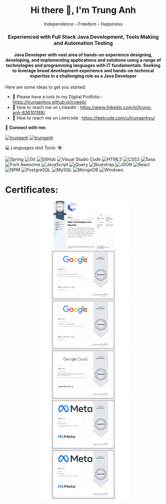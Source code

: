 
<h1 align="center">Hi there 👋, I'm Trung Anh</h1>
<p align="center">Independence – Freedom – Happiness</p>
<h3 align="center">Experienced with Full Stack Java Development, Tools Making and Automation Testing</h3>

<h4 align="center">Java Developer with vast area of hands-on experience designing, developing, and implementing applications and solutions using a range of technologies and programming languages with IT fundamentals. Seeking to leverage broad development experience and hands-on technical expertise in a challenging role as a Java Developer</h4>

<!-- **trunganhvu/trunganhvu** is a ✨ _special_ ✨ repository because its `README.md` (this file) appears on your GitHub profile.

Here are some ideas to get you started:

- 🔭 Please have a look to my Digital Protfolio : https://trunganhvu.github.io/cvweb/
- 🌱 I’m currently learning ...
- 👯 I’m looking to collaborate on ...
- 🤔 I’m looking for help with ...
- 💬 How to reach me on LinkedIn : https://www.linkedin.com/in/trung-anh-836101188/
- 📫 How to reach me: ...
- 😄 Pronouns: ...
- ⚡ Fun fact: ...
-->


Here are some ideas to get you started:
- 🔭 Please have a look to my Digital Protfolio : https://trunganhvu.github.io/cvweb/
- 💬 How to reach me on LinkedIn : https://www.linkedin.com/in/trung-anh-836101188/
- 🤔 How to reach me on Leetcode : https://leetcode.com/u/trunganhvu/

🔗 **Connect with me:**

<a href="https://www.linkedin.com/in/trung-anh-836101188/" target="blank"><img align="center" src="https://raw.githubusercontent.com/rahuldkjain/github-profile-readme-generator/master/src/images/icons/Social/linked-in-alt.svg" alt="trunganh" height="30" width="40" /></a>
<a href="https://join.skype.com/invite/ivfx4nFOCtQd" target="blank"><img align="center" src="https://raw.githubusercontent.com/rahuldkjain/github-profile-readme-generator/master/src/images/icons/Social/skype.svg" alt="trunganh" height="30" width="40" /></a>


💻 *Languages and Tools:* 🛠️<br>

![Spring](https://img.shields.io/badge/-Spring-000000?style=flat&logo=Spring&logoColor=00FF7F&labelColor=ffffff)
![Git](https://img.shields.io/badge/-Git-000000?style=flat&logo=git&logoColor=F05032&labelColor=ffffff)
![GitHub](https://img.shields.io/badge/-GitHub-000000?style=flat&logo=github&logoColor=000000&labelColor=ffffff)
![Visual Studio Code](https://img.shields.io/badge/-VSCode-000000?style=flat&logo=visual-studio-code&labelColor=007ACC)
![HTML5](https://img.shields.io/badge/-HTML5-000000?style=flat&logo=html5&logoColor=ffffff&labelColor=E34F26)
![CSS3](https://img.shields.io/badge/-CSS3-000000?style=flat&logo=css3&logoColor=ffffff&labelColor=1572B6) 
![Sass](https://img.shields.io/badge/-Sass-000000?style=flat&logo=sass&logoColor=ffffff&labelColor=%23CC6699)
![Font Awesome](https://img.shields.io/badge/-font%20awesome-000000?style=flat&logo=font-awesome&logoColor=339AF0&labelColor=ffffff)
![JavaScript](https://img.shields.io/badge/-JavaScript-000000?style=flat&logo=javascript)
![jQuery](https://img.shields.io/badge/-jQuery-000000?style=flat&logo=jQuery&logoColor=0769AD&labelColor=ffffff)
![Bootstrap](https://img.shields.io/badge/-Bootstrap-000000?style=flat&logo=bootstrap&logoColor=ffffff&labelColor=563D7C)
![JSON](https://img.shields.io/badge/-JSON-000000?style=flat&logo=JSON&logoColor=000000&labelColor=ffffff)
![React](https://img.shields.io/badge/-React-000000?style=flat&logo=react)
![NPM](https://img.shields.io/badge/-npm-000000?style=flat&logo=npm&labelColor=ffffff)
![PostgreSQL](https://img.shields.io/badge/-PostgreSQL-000000?style=flat&logo=postgresql&logoColor=ffffff&labelColor=336791)
![MySQL](https://img.shields.io/badge/-MySQL-000000?style=flat&logo=mysql&labelColor=ffffff)
![MongoDB](https://img.shields.io/badge/-MongoDB-000000?style=flat&logo=mongodb&labelColor=ffffff)
![Windows](https://img.shields.io/badge/-Windows-000000?style=flat&logo=windows&logoColor=ffffff&labelColor=0078D6)



<h1 align="left">Certificates:</h1>
<p align="center">
    <a href="https://www.coursera.org/account/accomplishments/specialization/FD33SMONFFXL">
        <img alt="Web Technologies and Security" title="Web Technologies and Security" 
            src="certificates/Web Technologies and Security.jpeg" width="300px" />
    </a>
    <a href="https://www.coursera.org/account/accomplishments/verify/3ZNRSYLHJMNJ">
        <img alt="Play It Safe: Manage Security Risks" title="Play It Safe: Manage Security Risks" src="certificates/Play It Safe Manage Security Risks.jpeg" width="300px" />
    </a>
    <a href="https://www.coursera.org/account/accomplishments/verify/7EHKNLRVK2H2">
        <img alt="Foundations of Cybersecurity" title="Foundations of Cybersecurity" 
        src="certificates/Foundations of Cybersecurity.jpeg" width="300px" />
    </a>
    <a href="https://www.coursera.org/account/accomplishments/verify/P66CJZEJ6C9R">
        <img alt="Building Scalable Java Microservices with Spring Boot and Spring Cloud" title="Building Scalable Java Microservices with Spring Boot and Spring Cloud" 
        src="certificates/Building Scalable Java Microservices with Spring Boot and Spring Cloud.jpeg" width="300px" />
    </a>
    <a href="https://www.coursera.org/account/accomplishments/verify/MC2ZPAFXB49T">
        <img alt="Advanced React" title="Advanced React" 
        src="certificates/Advanced React.jpeg" width="300px" />
    </a>
    <a href="https://www.coursera.org/account/accomplishments/verify/HCQ54RT27JGR">
        <img alt="React Basics" title="React Basics" 
        src="certificates/React Basics.jpeg" width="300px" />
    </a>
</p>
